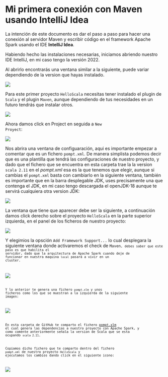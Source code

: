 # Mi primera conexión con Maven usando IntelliJ Idea

La intención de este documento es dar el paso a paso para hacer una conexión al servidor Maven y escribir código en el framework Apache Spark usando el IDE **IntelliJ Idea**.

Habiendo hecho las instalaciones necesarias, iniciamos abriendo nuestro IDE IntelliJ, en mi caso tengo la versión 2022.

Al abrirlo encontrarás una ventana similar a la siguiente, puede variar dependiendo de la version que hayas instalado.

![](https://raw.githubusercontent.com/gabrielfernando01/scala/master/Ingestas/image/plugins.png)

Para este primer proyecto <code>HelloScala</code> necesitas tener instalado el plugin de <code>Scala</code> y el plugin <code>Maven</code>, aunque dependiendo de tus necesidades en un futuro tendrás que instalar otros.

![](https://raw.githubusercontent.com/gabrielfernando01/scala/master/Ingestas/image/plugin_maven.png)

Ahora damos click en Project en seguida a <code>New Proyect</code>:

![](https://raw.githubusercontent.com/gabrielfernando01/scala/master/Ingestas/image/new_project.png)

Nos abrira una ventana de configuaración, aqui es importante empezar a comentar que es un fichero <code>pompt.xml</code>. De manera simplista podemos decir que es una plantilla que tendrá las configuraciones de nuestro proyecto, y dado que el fichero que se encuentra en esta carpeta trae la la version <code>scala 2.11</code> en el _pompt.xml_ esa es la que tenemos que elegir, aunque si cambias el <code>pompt.xml</code> basta con cambiarlo en la siguiente ventana, también es importante que en la barra desplegable JDK, uses precisamente una que contenga el JDK, en mi caso tengo descargada el openJDK-18 aunque te servirá cualquiera otra version JDK:

![](https://raw.githubusercontent.com/gabrielfernando01/scala/master/Ingestas/image/configuration_hello.png)

La ventana que tiene que aparecer debe ser la siguiente, a continuación damos click derecho sobre el proyecto <code>HelloScala</code> en la parte superior izquierda, en el panel de los ficheros de nuestro proyecto:

![](https://raw.githubusercontent.com/gabrielfernando01/scala/master/Ingestas/image/pantalla_inicial.png)

Y elegimios la opsción <code>Add Framework Support...</code> lo cual desplegara la siguiente ventana donde activaremos el check de <code>Maven<code>, debes saber que este paso es que habilita el servidor, dado que la arquitectura de Apache Spark cuando deje de funcionar en nuestra maquina <code>local</code> pasará a vivir en un cluster.

![](https://raw.githubusercontent.com/gabrielfernando01/scala/master/Ingestas/image/add_framework.png)

Y lo anterior te genera una fichero <code>pompt.xlm</code> y unos ficheros como los que se muestran a la izquierda de la siguiente imagen:

![](https://raw.githubusercontent.com/gabrielfernando01/scala/master/Ingestas/image/pompt.png)

En esta carpeta de GitHub te comparto el fichero [pompt.xlm](https://github.com/gabrielfernando01/scala/blob/main/Ingesta/Hello_Spark/pom.xml) el cual genera las dependencias a nuestro proyecto con Apache Spark, y como comente anteriormente señala la version de Scala que se esta ocupando <code>scala 2.11</code>.

Copiamos dicho fichero que te comparto dentro del fichero <code>pompt.xml</code> de nuestro proyecto <code>HelloScala</code> y ejecutamos los cambios dando click en el siguiente icono:

![](https://raw.githubusercontent.com/gabrielfernando01/scala/master/Ingestas/image/pompt.gif)


